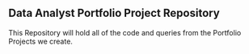 ## Data Analyst Portfolio Project Repository
This Repository will hold all of the code and queries from the Portfolio Projects we create.
